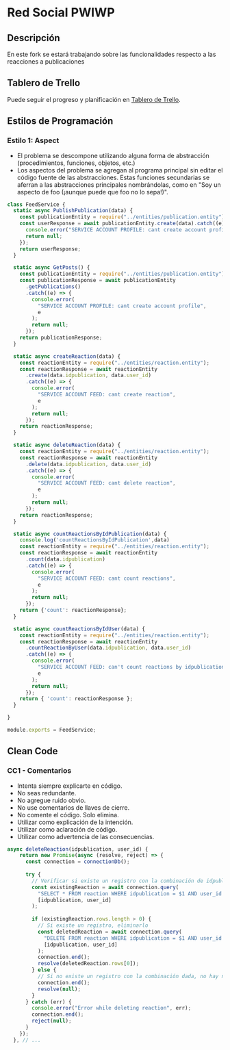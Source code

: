 # Red Social PWIWP

## Descripción

En este fork se estará trabajando sobre las funcionalidades respecto a las reacciones a publicaciones

## Tablero de Trello

Puede seguir el progreso y planificación en [Tablero de Trello](https://trello.com/invite/b/niJLByP0/ATTI9e7870e3d9960cbf216433993eeebb357FFF3A43/pwiwp-tablero).

## Estilos de Programación

### Estilo 1: Aspect

+ El problema se descompone utilizando alguna forma de abstracción (procedimientos, funciones, objetos, etc.)
+ Los aspectos del problema se agregan al programa principal sin editar el código fuente de las abstracciones. Estas funciones secundarias se aferran a las abstracciones principales nombrándolas, como en "Soy un aspecto de foo (¡aunque puede que foo no lo sepa!)".

```javascript
class FeedService {
  static async PublishPublication(data) {
    const publicationEntity = require("../entities/publication.entity");
    const userResponse = await publicationEntity.create(data).catch((e) => {
      console.error("SERVICE ACCOUNT PROFILE: cant create account profile", e);
      return null;
    });
    return userResponse;
  }

  static async GetPosts() {
    const publicationEntity = require("../entities/publication.entity");
    const publicationResponse = await publicationEntity
      .getPublications()
      .catch((e) => {
        console.error(
          "SERVICE ACCOUNT PROFILE: cant create account profile",
          e
        );
        return null;
      });
    return publicationResponse;
  }

  static async createReaction(data) {
    const reactionEntity = require("../entities/reaction.entity");
    const reactionResponse = await reactionEntity
      .create(data.idpublication, data.user_id)
      .catch((e) => {
        console.error(
          "SERVICE ACCOUNT FEED: cant create reaction",
          e
        );
        return null;
      });
    return reactionResponse;
  }

  static async deleteReaction(data) {
    const reactionEntity = require("../entities/reaction.entity");
    const reactionResponse = await reactionEntity
      .delete(data.idpublication, data.user_id)
      .catch((e) => {
        console.error(
          "SERVICE ACCOUNT FEED: cant delete reaction",
          e
        );
        return null;
      });
    return reactionResponse;
  }

  static async countReactionsByIdPublication(data) {
    console.log('countReactionsByIdPublication',data)
    const reactionEntity = require("../entities/reaction.entity");
    const reactionResponse = await reactionEntity
      .count(data.idpublication)
      .catch((e) => {
        console.error(
          "SERVICE ACCOUNT FEED: cant count reactions",
          e
        );
        return null;
      });
    return {'count': reactionResponse};
  }

  static async countReactionsByIdUser(data) {
    const reactionEntity = require("../entities/reaction.entity");
    const reactionResponse = await reactionEntity
      .countReactionByUser(data.idpublication, data.user_id)
      .catch((e) => {
        console.error(
          "SERVICE ACCOUNT FEED: can't count reactions by idpublication and iduser",
          e
        );
        return null;
      });
    return { 'count': reactionResponse };
  }

}

module.exports = FeedService;
```
## Clean Code

### CC1 - Comentarios

+ Intenta siempre explicarte en código.
+ No seas redundante.
+ No agregue ruido obvio.
+ No use comentarios de llaves de cierre.
+ No comente el código. Solo elimina.
+ Utilizar como explicación de la intención.
+ Utilizar como aclaración de código.
+ Utilizar como advertencia de las consecuencias.

```javascript
async deleteReaction(idpublication, user_id) {
    return new Promise(async (resolve, reject) => {
      const connection = connectionDb();
  
      try {
        // Verificar si existe un registro con la combinación de idpublication y user_id
        const existingReaction = await connection.query(
          "SELECT * FROM reaction WHERE idpublication = $1 AND user_id = $2",
          [idpublication, user_id]
        );
  
        if (existingReaction.rows.length > 0) {
          // Si existe un registro, eliminarlo
          const deletedReaction = await connection.query(
            "DELETE FROM reaction WHERE idpublication = $1 AND user_id = $2 RETURNING *",
            [idpublication, user_id]
          );
          connection.end();
          resolve(deletedReaction.rows[0]);
        } else {
          // Si no existe un registro con la combinación dada, no hay nada que eliminar
          connection.end();
          resolve(null);
        }
      } catch (err) {
        console.error("Error while deleting reaction", err);
        connection.end();
        reject(null);
      }
    });
  }, // ...
  ```
